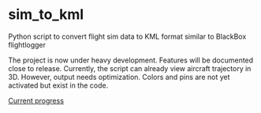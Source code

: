 # sim_to_kml
Python script to convert flight sim data to KML format similar to BlackBox flightlogger

The project is now under heavy development. Features will be documented close to release. Currently, the script can already view aircraft trajectory in 3D. However, output needs optimization. Colors and pins are not yet activated but exist in the code.

[Current progress](progress.jpg)
